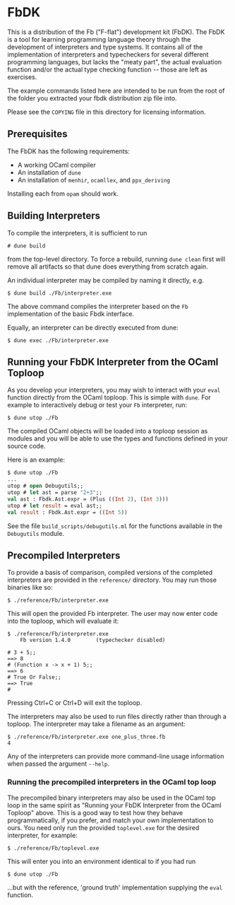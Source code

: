 FbDK
====

This is a distribution of the Fb ("F-flat") development kit (FbDK).  The FbDK is
a tool for learning programming language theory through the development of
interpreters and type systems.  It contains all of the implementation of
interpreters and typecheckers for several different programming languages,
but lacks the "meaty part", the actual evaluation function and/or the actual type checking function -- those are left as exercises.

The example commands listed here are intended to be run from the root of the folder you extracted your fbdk distribution zip file into.

Please see the `COPYING` file in this directory for licensing information.

Prerequisites
-------------

The FbDK has the following requirements:

* A working OCaml compiler
* An installation of `dune`
* An installation of `menhir`, `ocamllex`, and `ppx_deriving`

Installing each from `opam` should work.


Building Interpreters
---------------------

To compile the interpreters, it is sufficient to run

    # dune build

from the top-level directory.  To force a rebuild, 
running `dune clean` first will remove all artifacts
so that dune does everything from scratch again.

An individual interpreter may be compiled by naming it directly, e.g.

    $ dune build ./Fb/interpreter.exe

The above command compiles the interpreter based on the `Fb`
implementation of the basic Fbdk interface.

Equally, an interpreter can be directly executed from dune:
    
    $ dune exec ./Fb/interpreter.exe


Running your FbDK Interpreter from the OCaml Toploop
----------------------------------------------------

As you develop your interpreters, you may wish to interact with your `eval`
function directly from the OCaml toploop. This is simple with `dune`.
For example to interactively debug or test your `Fb` interpreter, run:

    $ dune utop ./Fb

The compiled OCaml objects will be loaded into a toploop
session as modules and you will be able to use the types and functions defined in your source code.  

Here is an example:
```ocaml
$ dune utop ./Fb
...
utop # open Debugutils;;
utop # let ast = parse "2+3";;
val ast : Fbdk.Ast.expr = (Plus ((Int 2), (Int 3)))
utop # let result = eval ast;;
val result : Fbdk.Ast.expr = ((Int 5))
```
See the file `build_scripts/debugutils.ml` for the functions available in the `Debugutils` module.

Precompiled Interpreters
------------------------

To provide a basis of comparison, compiled versions of the completed
interpreters are provided in the `reference/` directory.  You may run those
binaries like so:

    $ ./reference/Fb/interpreter.exe

This will open the provided Fb interpreter.  The user may now enter code into the toploop, which will evaluate it:

```
$ ./reference/Fb/interpreter.exe
	Fb version 1.4.0		(typechecker disabled)

# 3 + 5;;
==> 8
# (Function x -> x + 1) 5;;
==> 6
# True Or False;;
==> True
#
```

Pressing Ctrl+C or Ctrl+D will exit the toploop.

The interpreters may also be used to run files directly rather than through a
toploop.  The interpreter may take a filename as an argument:

```
$ ./reference/Fb/interpreter.exe one_plus_three.fb
4
```

Any of the interpreters can provide more command-line usage information when passed the argument `--help`.

### Running the precompiled interpreters in the OCaml top loop

The precompiled binary interpreters may also be used in the OCaml top loop in the same spirit as "Running your FbDK Interpreter from the OCaml Toploop" above. This is a good way to test how they behave programmatically, if you prefer, and match
your own implementation to ours. You need only run the provided `toplevel.exe` for the desired interpreter, for example:

    $ ./reference/Fb/toplevel.exe
    
This will enter you into an environment identical to if you had run

    $ dune utop ./Fb

...but with the reference, 'ground truth' implementation supplying the `eval` function.
